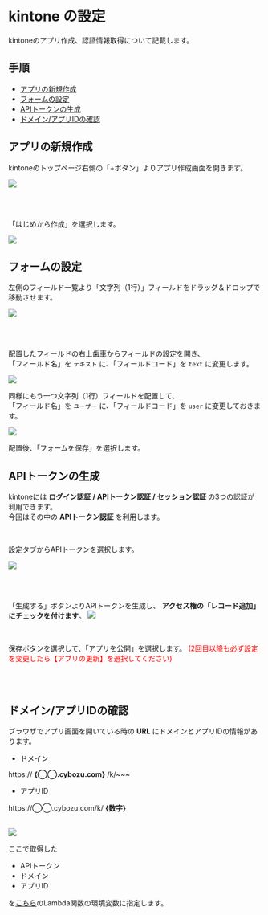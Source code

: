 # kintone の設定

kintoneのアプリ作成、認証情報取得について記載します。

## 手順

- [アプリの新規作成](#step1)
- [フォームの設定](#step2)
- [APIトークンの生成](#step3)
- [ドメイン/アプリIDの確認](#step4)

<h2 id="step1">アプリの新規作成</h2>

kintoneのトップページ右側の「+ボタン」よりアプリ作成画面を開きます。

<img src="https://kintone-devcamp2019-soracom.s3-ap-northeast-1.amazonaws.com/kintone-capture1.png"/>

<br/><br/>

「はじめから作成」を選択します。

<img src="https://kintone-devcamp2019-soracom.s3-ap-northeast-1.amazonaws.com/kintone-capture2.png"/>

<h2 id="step2">フォームの設定</h2>

左側のフィールド一覧より「文字列（1行）」フィールドをドラッグ＆ドロップで移動させます。

<img src="https://kintone-devcamp2019-soracom.s3-ap-northeast-1.amazonaws.com/kintone-capture3.png"/>

<br/><br/>

配置したフィールドの右上歯車からフィールドの設定を開き、<br/>
「フィールド名」を `テキスト` に、「フィールドコード」を `text` に変更します。

<img src="https://docs.google.com/drawings/d/e/2PACX-1vRLXZF-xWfqa2JM86fPWty5gltf4dUOT_XrMF2aMS9nvxcshB_kLeIRNFCvgjQu-0SrS_X0xcLVAF2t/pub?w=930&amp;h=489">

<br/>

同様にもう一つ文字列（1行）フィールドを配置して、<br/>
「フィールド名」を `ユーザー` に、「フィールドコード」を `user` に変更しておきます。

<img src="https://docs.google.com/drawings/d/e/2PACX-1vR636qxYfpOPWlUoNe4ub5LNVvCyzmt_Fg1mZwonHF9_50Xq5PAMBEmZ5oCU4NmC8ivKRfmk158e5In/pub?w=929&amp;h=487">

<br/>

配置後、「フォームを保存」を選択します。

<h2 id="step3">APIトークンの生成</h2>

kintoneには **ログイン認証 / APIトークン認証 / セッション認証** の3つの認証が利用できます。<br/>
今回はその中の **APIトークン認証** を利用します。<br/>

<br/>

設定タブからAPIトークンを選択します。

<img src="https://kintone-devcamp2019-soracom.s3-ap-northeast-1.amazonaws.com/kintone-capture5.png"/>

<br/><br/>

「生成する」ボタンよりAPIトークンを生成し、 **アクセス権の「レコード追加」にチェックを付けます**。
<img src="https://kintone-devcamp2019-soracom.s3-ap-northeast-1.amazonaws.com/kintone-capture6.png"/>

<br/>

保存ボタンを選択して、「アプリを公開」を選択します。
<font color="red">(2回目以降も必ず設定を変更したら【アプリの更新】を選択してください)</font>

<br/><br/>

<h2 id="step4">ドメイン/アプリIDの確認</h2>

ブラウザでアプリ画面を開いている時の **URL** にドメインとアプリIDの情報があります。

- ドメイン

https:// **{◯◯.cybozu.com}** /k/~~~

- アプリID

https://◯◯.cybozu.com/k/ **{数字}**

<br/>

<img src="https://kintone-devcamp2019-soracom.s3-ap-northeast-1.amazonaws.com/kintone-capture7.png"/>

<br/>

ここで取得した

- APIトークン
- ドメイン
- アプリID

を[こちら](aws-lambda-setting.md#step3)のLambda関数の環境変数に指定します。
